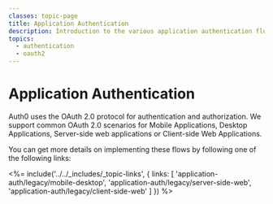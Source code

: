 ```yaml
---
classes: topic-page
title: Application Authentication
description: Introduction to the various application authentication flows.
topics:
  - authentication
  - oauth2
---
```


# Application Authentication

Auth0 uses the OAuth 2.0 protocol for authentication and authorization. We support common OAuth 2.0 scenarios for Mobile Applications, Desktop Applications, Server-side web applications or Client-side Web Applications.

You can get more details on implementing these flows by following one of the following links:

<%= include('../../_includes/_topic-links', { links: [
  'application-auth/legacy/mobile-desktop',
  'application-auth/legacy/server-side-web',
  'application-auth/legacy/client-side-web'
] }) %>
